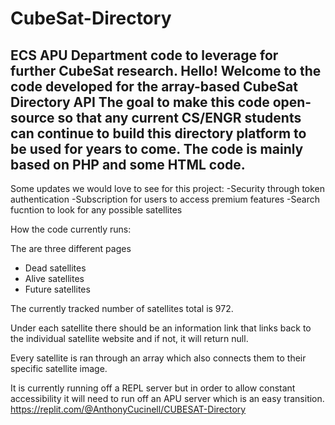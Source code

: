# CubeSat-Directory
ECS APU Department code to leverage for further CubeSat research.
Hello! Welcome to the code developed for the array-based CubeSat Directory API
The goal to make this code open-source so that any current CS/ENGR students can continue to build this directory platform to be used for years to come.
The code is mainly based on PHP and some HTML code.
--------------------------------------------------------------------------------------------------
Some updates we would love to see for this project:
-Security through token authentication 
-Subscription for users to access premium features
-Search fucntion to look for any possible satellites

How the code currently runs:

The are three different pages
- Dead satellites
- Alive satellites
- Future satellites

The currently tracked number of satellites total is 972.

Under each satellite there should be an information link that links back to the individual satellite website and if not, it will return null.

Every satellite is ran through an array which also connects them to their specific satellite image.

It is currently running off a REPL server but in order to allow constant accessibility it will need to run off an APU server which is an easy transition.
https://replit.com/@AnthonyCucinell/CUBESAT-Directory




